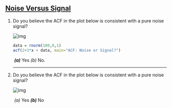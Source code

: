 ## 																			[Noise Versus Signal](https://coursera.org/learn/practical-time-series-analysis/exam/ImmBg/noise-versus-signal)

1. Do you believe the ACF in the plot below is consistent with a pure noise signal?

   ![img](https://s2.loli.net/2021/12/07/o6UPqGsxMQrKiEh.jpg)

   ```R
   data = rnorm(100,0,1)
   acf(2+3*x + data, main="ACF: Noise or Signal?")
   ```

   ​		***(a)*** Yes 		*(b)* No.

2. ------

     Do you believe the ACF in the plot below is consistent with a pure noise signal?

   ![img](https://s2.loli.net/2021/12/07/ky24m3YdJFLpw65.jpg)

   

   ​		*(a)* Yes 		***(b)*** No
